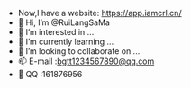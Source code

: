 - Now,I have a website: https://app.iamcrl.cn/
- 👋 Hi, I’m @RuiLangSaMa
- 👀 I’m interested in ...
- 🌱 I’m currently learning ...
- 💞️ I’m looking to collaborate on ...
- 📫 E-mail :bgtt1234567890@qq.com
- 🐧 QQ :161876956


<!---
RuiLangSaMa/RuiLangSaMa is a ✨ special ✨ repository because its `README.md` (this file) appears on your GitHub profile.
You can click the Preview link to take a look at your changes.
--->
